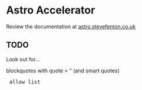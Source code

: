 # Astro Accelerator

Review the documentation at [astro.stevefenton.co.uk](https://astro.stevefenton.co.uk/)

## TODO

Look out for...

blockquotes with quote > " (and smart quotes)

<pre

youtube videos youtube and youtu.be - make sure they will work with YT embed script

posts with no tags

medium_post:
guid:

whitelist / white-list -> allow list